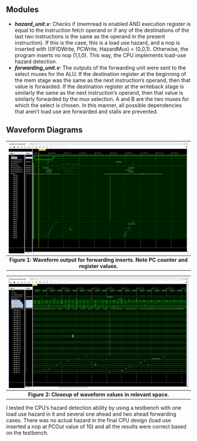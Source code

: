 ## Modules

- ***hazard_unit.v***: Checks if (memread is enabled AND execution register is equal to the instruction fetch operand or if any of the destinations of the last two instructions is the same as the operand in the present instruction). If this is the case, this is a load use hazard, and a nop is inserted with ({IFIDWrite, PCWrite, HazardMux) = (0,0,1). Otherwise, the program inserts no nop (1,1,0). This way, the CPU implements load-use hazard detection.
- ***forwarding_unit.v***: The outputs of the forwarding unit were sent to the select muxes for the ALU. If the destination register at the beginning of the mem stage was the same as the next instruction’s operand, then that value is forwarded. If the destination register at the writeback stage is similarly the same as the next instruction’s operand, then that value is similarly forwarded by the mux selection. A and B are the two muxes for which the select is chosen. In this manner, all possible dependencies that aren’t load use are forwarded and stalls are prevented. 

## Waveform Diagrams

| ![Image1](./images/image1.png) |
|:--:|
| <b>Figure 1: Waveform output for forwarding inserts. Note PC counter and register values.</b>|

| ![Image2](./images/image2.png) |
|:--:|
| <b>Figure 2: Closeup of waveform values in relevant space. </b>|

I tested the CPU’s hazard detection ability by using a testbench with one load use hazard in it and several one ahead and two ahead forwarding cases. There was no actual hazard in the final CPU design (load use inserted a nop at PCOut value of 10) and all the results were correct based on the testbench.
